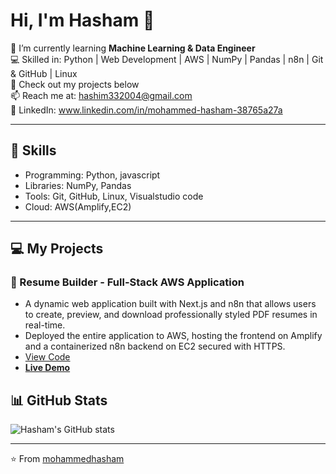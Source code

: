 # Hi, I'm Hasham 👋

🌱 I’m currently learning **Machine Learning & Data Engineer**  
💻 Skilled in: Python | Web Development | AWS | NumPy | Pandas | n8n | Git & GitHub | Linux  
📂 Check out my projects below  
📫 Reach me at: hashim332004@gmail.com  
🔗 LinkedIn: www.linkedin.com/in/mohammed-hasham-38765a27a

---

## 🚀 Skills
- Programming: Python, javascript
- Libraries: NumPy, Pandas
- Tools: Git, GitHub, Linux, Visualstudio code
- Cloud: AWS(Amplify,EC2) 

---

## 💻 My Projects
### 🚀 Resume Builder - Full-Stack AWS Application
- A dynamic web application built with Next.js and n8n that allows users to create, preview, and download professionally styled PDF resumes in real-time.
- Deployed the entire application to AWS, hosting the frontend on Amplify and a containerized n8n backend on EC2 secured with HTTPS.
- [View Code](https://github.com/Hasham-03/resume-builder)
- [**Live Demo**](https://share.google/kunL76Bvq0HtMIvbR)



## 📊 GitHub Stats
![Hasham's GitHub stats](https://github-readme-stats.vercel.app/api?username=Hasham-03&show_icons=true&theme=radical)

---

⭐️ From [mohammedhasham](https://github.com/Hasham-03)

